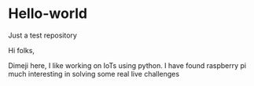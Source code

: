 # Hello-world
Just a test repository

Hi folks,

Dimeji here, I like working on IoTs using python.
I have found raspberry pi much interesting in solving some real live challenges
